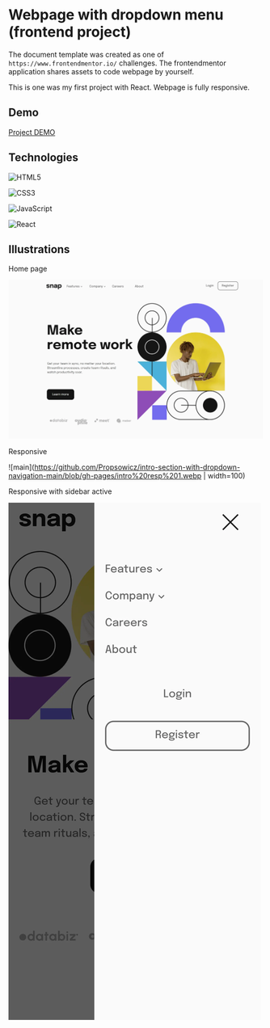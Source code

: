 # Webpage with dropdown menu (frontend project)

The document template was created as one of ```https://www.frontendmentor.io/``` challenges. The frontendmentor application shares assets to code webpage by yourself.
 
This is one was my first project with React. Webpage is fully responsive.

## Demo


[Project DEMO](https://propsowicz.github.io/intro-section-with-dropdown-navigation-main/)


## Technologies

![HTML5](https://img.shields.io/badge/html5-%23E34F26.svg?style=for-the-badge&logo=html5&logoColor=white)

![CSS3](https://img.shields.io/badge/css3-%231572B6.svg?style=for-the-badge&logo=css3&logoColor=white)

![JavaScript](https://img.shields.io/badge/javascript-%23323330.svg?style=for-the-badge&logo=javascript&logoColor=%23F7DF1E)

![React](https://img.shields.io/badge/react-%2320232a.svg?style=for-the-badge&logo=react&logoColor=%2361DAFB)

## Illustrations

Home page

![main](https://github.com/Propsowicz/intro-section-with-dropdown-navigation-main/blob/gh-pages/intro%20main.webp?raw=true)

Responsive

![main](https://github.com/Propsowicz/intro-section-with-dropdown-navigation-main/blob/gh-pages/intro%20resp%201.webp | width=100)

Responsive with sidebar active

![main](https://github.com/Propsowicz/intro-section-with-dropdown-navigation-main/blob/gh-pages/intro%20resp%202.webp?raw=true)
